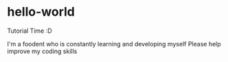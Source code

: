 # hello-world
Tutorial Time :D 

I'm a foodent who is constantly learning and developing myself
Please help improve my coding skills 
